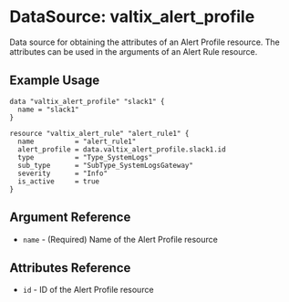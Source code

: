 # DataSource: valtix_alert_profile
Data source for obtaining the attributes of an Alert Profile resource. The attributes can be used in the arguments of an Alert Rule resource.

## Example Usage
```hcl
data "valtix_alert_profile" "slack1" {
  name = "slack1"
}

resource "valtix_alert_rule" "alert_rule1" {
  name          = "alert_rule1"
  alert_profile = data.valtix_alert_profile.slack1.id
  type          = "Type_SystemLogs"
  sub_type      = "SubType_SystemLogsGateway"
  severity      = "Info"
  is_active     = true
}
```

## Argument Reference
* `name` - (Required) Name of the Alert Profile resource

## Attributes Reference
* `id` - ID of the Alert Profile resource